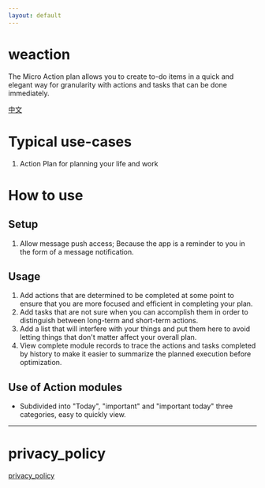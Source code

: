 ```yaml
---
layout: default
---
```



# weaction

The Micro Action plan allows you to create to-do items in a quick and elegant way for granularity with actions and tasks that can be done immediately.

[中文](./zhcn)

# Typical use-cases

1. Action Plan for planning your life and work

# How to use

## Setup

1. Allow message push access; Because the app is a reminder to you in the form of a message notification.

## Usage

1. Add actions that are determined to be completed at some point to ensure that you are more focused and efficient in completing your plan.
2. Add tasks that are not sure when you can accomplish them in order to distinguish between long-term and short-term actions.
3. Add a list that will interfere with your things and put them here to avoid letting things that don't matter affect your overall plan.
4. View complete module records to trace the actions and tasks completed by history to make it easier to summarize the planned execution before optimization.

## Use of Action modules

- Subdivided into "Today", "important" and "important today" three categories, easy to quickly view.

---

# privacy_policy

[privacy_policy](./privacy_policy.html)